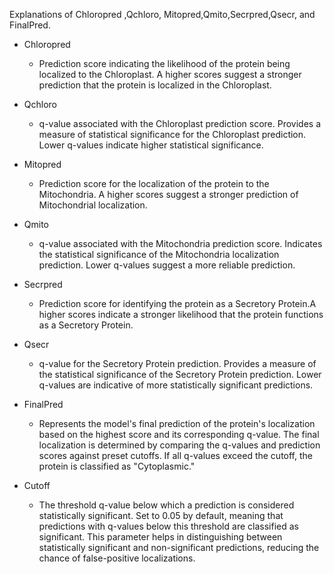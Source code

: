 Explanations of Chloropred ,Qchloro, Mitopred,Qmito,Secrpred,Qsecr, and FinalPred.

- Chloropred
    - Prediction score indicating the likelihood of the protein being localized to the Chloroplast. A higher scores suggest a stronger prediction that the protein is localized in the Chloroplast.
- Qchloro
    - q-value associated with the Chloroplast prediction score. Provides a measure of statistical significance for the Chloroplast prediction. Lower q-values indicate higher statistical significance.
- Mitopred
    - Prediction score for the localization of the protein to the Mitochondria. A higher scores suggest a stronger prediction of Mitochondrial localization.
- Qmito
    -  q-value associated with the Mitochondria prediction score. Indicates the statistical significance of the Mitochondria localization prediction. Lower q-values suggest a more reliable prediction.
- Secrpred
    - Prediction score for identifying the protein as a Secretory Protein.A higher scores indicate a stronger likelihood that the protein functions as a Secretory Protein.
- Qsecr
    - q-value for the Secretory Protein prediction. Provides a measure of the statistical significance of the Secretory Protein prediction. Lower q-values are indicative of more statistically significant predictions.
- FinalPred
    - Represents the model's final prediction of the protein's localization based on the highest score and its corresponding q-value. The final localization is determined by comparing the q-values and prediction scores against preset cutoffs. If all q-values exceed the cutoff, the protein is classified as "Cytoplasmic."

- Cutoff
    - The threshold q-value below which a prediction is considered statistically significant. Set to 0.05 by default, meaning that predictions with q-values below this threshold are classified as significant. This parameter helps in distinguishing between statistically significant and non-significant predictions, reducing the chance of false-positive localizations.
